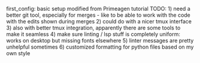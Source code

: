 first_config: basic setup modified from Primeagen tutorial
    TODO: 
        1) need a better git tool, especially for merges - like to be able to work with the code with the edits shown during merges
        2) could do with a nicer tmux interface
        3) also with better tmux integration, apparently there are some tools to make it seamless
        4) make sure linting / lsp stuff is completely uniform: works on desktop but missing fonts elsewhere
        5) linter messages are pretty unhelpful sometimes
        6) customized formatting for python files based on my own style
